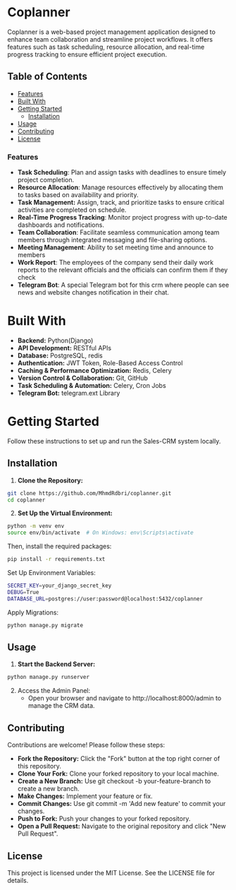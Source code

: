 # Coplanner

Coplanner is a web-based project management application designed to enhance team collaboration and streamline project workflows. It offers features such as task scheduling, resource allocation, and real-time progress tracking to ensure efficient project execution.

## Table of Contents

  - [Features](#features)
  - [Built With](#built-With)
- [Getting Started](#getting-started)
  - [Installation](#installation)
- [Usage](#usage)
- [Contributing](#contributing)
- [License](#license)

### Features

* **Task Scheduling**: Plan and assign tasks with deadlines to ensure timely project completion.
* **Resource Allocation**: Manage resources effectively by allocating them to tasks based on availability and priority.
* **Task Management:** Assign, track, and prioritize tasks to ensure critical activities are completed on schedule.
* **Real-Time Progress Tracking**: Monitor project progress with up-to-date dashboards and notifications.
* **Team Collaboration**: Facilitate seamless communication among team members through integrated messaging and file-sharing options.
* **Meeting Management**: Ability to set meeting time and announce to members
* **Work Report**: The employees of the company send their daily work reports to the relevant officials and the officials can confirm them if they check
* **Telegram Bot**: A special Telegram bot for this crm where people can see news and website changes notification in their chat.

# Built With
* **Backend:** Python(Django)
* **API Development:** RESTful APIs
* **Database:** PostgreSQL, redis
* **Authentication:** JWT Token, Role-Based Access Control
* **Caching & Performance Optimization:** Redis, Celery
* **Version Control & Collaboration:** Git, GitHub
* **Task Scheduling & Automation:** Celery, Cron Jobs
* **Telegram Bot:** telegram.ext Library


# Getting Started

Follow these instructions to set up and run the Sales-CRM system locally.

## Installation

1. **Clone the Repository:**

```bash
git clone https://github.com/MhmdRdbri/coplanner.git
cd coplanner
```

2. **Set Up the Virtual Environment:**

```bash
python -m venv env
source env/bin/activate  # On Windows: env\Scripts\activate
```
Then, install the required packages:

```bash
pip install -r requirements.txt
```

Set Up Environment Variables:
```bash
SECRET_KEY=your_django_secret_key
DEBUG=True
DATABASE_URL=postgres://user:password@localhost:5432/coplanner
```

Apply Migrations:
```bash
python manage.py migrate
```

## Usage

1. **Start the Backend Server:**
```bash
python manage.py runserver
```
2. Access the Admin Panel:
   - Open your browser and navigate to http://localhost:8000/admin to manage the CRM data.

## Contributing

Contributions are welcome! Please follow these steps:
* **Fork the Repository:** Click the "Fork" button at the top right corner of this repository.
* **Clone Your Fork:** Clone your forked repository to your local machine.
* **Create a New Branch:** Use git checkout -b your-feature-branch to create a new branch.
* **Make Changes:** Implement your feature or fix.
* **Commit Changes:** Use git commit -m 'Add new feature' to commit your changes.
* **Push to Fork:** Push your changes to your forked repository.
* **Open a Pull Request:** Navigate to the original repository and click "New Pull Request".

## License

This project is licensed under the MIT License. See the LICENSE file for details.
